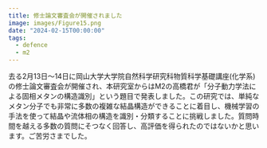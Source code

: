 ```yaml
---
title: 修士論文審査会が開催されました
image: images/Figure15.png
date: "2024-02-15T00:00:00"
tags:
  - defence
  - m2
---
```

去る2月13日〜14日に岡山大学大学院自然科学研究科物質科学基礎講座(化学系)の修士論文審査会が開催され、本研究室からはM2の高橋君が「分子動力学法による固相メタンの構造識別」という題目で発表しました。この研究では、単純なメタン分子でも非常に多数の複雑な結晶構造ができることに着目し、機械学習の手法を使って結晶や流体相の構造を識別・分類することに挑戦しました。質問時間を越える多数の質問にそつなく回答し、高評価を得られたのではないかと思います。ご苦労さまでした。